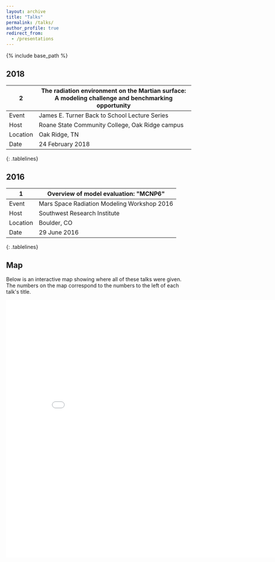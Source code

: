 ```yaml
---
layout: archive
title: "Talks"
permalink: /talks/
author_profile: true
redirect_from:
  - /presentations
---
```


{% include base_path %}

<style>
.tablelines table, .tablelines td, .tablelines th {
        border: 1px solid black;
        }
table {
            width:100%;
        }
.col-1 {
          width: 8.3333333333%;
        }
</style>


2018
------

| 2        | The radiation environment on the Martian surface: A modeling challenge and benchmarking opportunity      |
| ---------- | -------------------------------------------------------------------------------------------------------------- |
| Event    | James E. Turner Back to School Lecture Series                                                            |
| Host     | Roane State Community College, Oak Ridge campus                                                          |
| Location | Oak Ridge, TN                                                                                            |
| Date     | 24 February 2018                                                                                         |
{: .tablelines}

2016
------

| 1        | Overview of model evaluation: "MCNP6"       |
| ---------- | -------------------------------------------------------------------------------------------------------------- |
| Event    | Mars Space Radiation Modeling Workshop 2016 |
| Host     | Southwest Research Institute                |
| Location | Boulder, CO                                 |
| Date     | 29 June 2016                                |
{: .tablelines}

Map
------

Below is an interactive map showing where all of these talks were given.  The numbers on the map correspond to the numbers to the left of each talk's title.

<iframe src="/talkmap/map.html" height="700" width="850" style="border:none;"></iframe>



<!-- [Click to view a map of all of the talks I have given.](http://lindt8.github.io/talkmap.html) -->
<!-- <embed src="http://lindt8.github.io/files/CV_Hunter_Ratliff.pdf" width="650" height="1800" type='application/pdf'> -->
